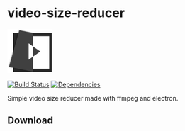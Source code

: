 # video-size-reducer

<img alt="logo" src="./logo.png" width="100" height="100">  

[![Build Status](https://travis-ci.com/04SeoHyun/video-size-reducer.svg?branch=master)](https://travis-ci.com/04SeoHyun/video-size-reducer)
[![Dependencies](https://david-dm.org/04SeoHyun/video-size-reducer.svg)](https://david-dm.org/04SeoHyun/video-size-reducer)  

Simple video size reducer made with ffmpeg and electron.

## Download

